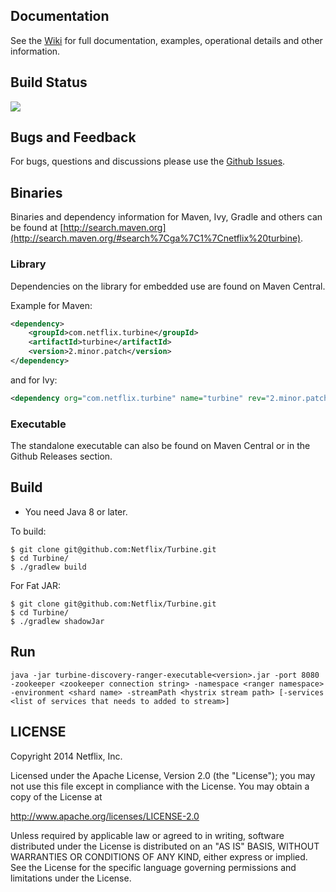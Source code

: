 ## Documentation

See the [Wiki](https://github.com/Netflix/Turbine/wiki) for full documentation, examples, operational details and other information.

## Build Status

<a href='https://travis-ci.org/Netflix/Turbine/builds'><img src='https://travis-ci.org/Netflix/Turbine.svg?branch=2.x'></a>

## Bugs and Feedback

For bugs, questions and discussions please use the [Github Issues](https://github.com/Netflix/Turbine/issues).

## Binaries

Binaries and dependency information for Maven, Ivy, Gradle and others can be found at [http://search.maven.org](http://search.maven.org/#search%7Cga%7C1%7Cnetflix%20turbine).

### Library

Dependencies on the library for embedded use are found on Maven Central.

Example for Maven:

```xml
<dependency>
    <groupId>com.netflix.turbine</groupId>
    <artifactId>turbine</artifactId>
    <version>2.minor.patch</version>
</dependency>
```
and for Ivy:

```xml
<dependency org="com.netflix.turbine" name="turbine" rev="2.minor.patch" />
```

### Executable

The standalone executable can also be found on Maven Central or in the Github Releases section.


## Build

* You need Java 8 or later.

To build:

```
$ git clone git@github.com:Netflix/Turbine.git
$ cd Turbine/
$ ./gradlew build
```

For Fat JAR:

```
$ git clone git@github.com:Netflix/Turbine.git
$ cd Turbine/
$ ./gradlew shadowJar
```

## Run
```
java -jar turbine-discovery-ranger-executable<version>.jar -port 8080 -zookeeper <zookeeper connection string> -namespace <ranger namespace> -environment <shard name> -streamPath <hystrix stream path> [-services <list of services that needs to added to stream>]
```
 
## LICENSE

Copyright 2014 Netflix, Inc.

Licensed under the Apache License, Version 2.0 (the "License");
you may not use this file except in compliance with the License.
You may obtain a copy of the License at

<http://www.apache.org/licenses/LICENSE-2.0>

Unless required by applicable law or agreed to in writing, software
distributed under the License is distributed on an "AS IS" BASIS,
WITHOUT WARRANTIES OR CONDITIONS OF ANY KIND, either express or implied.
See the License for the specific language governing permissions and
limitations under the License.
